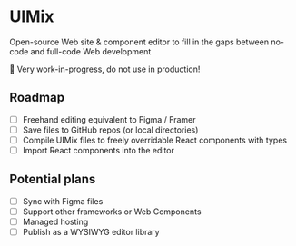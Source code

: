 # UIMix

Open-source Web site & component editor to fill in the gaps between no-code and full-code Web development

🚧 Very work-in-progress, do not use in production!

## Roadmap

- [ ] Freehand editing equivalent to Figma / Framer
- [ ] Save files to GitHub repos (or local directories)
- [ ] Compile UIMix files to freely overridable React components with types
- [ ] Import React components into the editor

## Potential plans

- [ ] Sync with Figma files
- [ ] Support other frameworks or Web Components
- [ ] Managed hosting
- [ ] Publish as a WYSIWYG editor library
